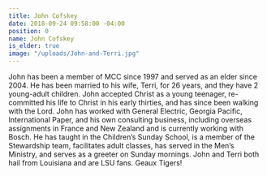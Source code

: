 ```yaml
---
title: John Cofskey
date: 2018-09-24 09:58:00 -04:00
position: 0
name: John Cofskey
is_elder: true
image: "/uploads/John-and-Terri.jpg"
---
```


John has been a member of MCC since 1997 and served as an elder since 2004. He has been married to his wife, Terri, for 26 years, and they have 2 young-adult children. John accepted Christ as a young teenager,  re-committed his life to Christ in his early thirties, and has since been walking with the Lord. John has worked with General Electric, Georgia Pacific, International Paper, and his own consulting business, including overseas assignments in France and New Zealand and is currently working with Bosch. He has taught in the Children’s Sunday School, is a member of the Stewardship team, facilitates adult classes, has served in the Men’s Ministry, and serves as a greeter on Sunday mornings. John and Terri both hail from Louisiana and are LSU fans. Geaux Tigers!
